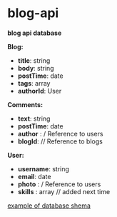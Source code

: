 # blog-api
 **blog api database**
 
 **Blog:**
 - **title**: string
 - **body**: string
 - **postTime**: date
 - **tags**: array
 - **authorId**: User

 **Comments:**
   - **text**: string
   -   **postTime**: date
   - **author** : / Reference to users
   - **blogId**: // Reference to blogs
   
  **User:**
   -  **username**: string
   -  **email**: date
   - **photo** : / Reference to users
   - **skills** : array  // added next time







[example of database shema](https://www.mongodb.com/community/forums/t/what-is-the-best-schema-for-a-blog-post-for-storing-the-blog-content-like-share-and-comment/131915/2)
